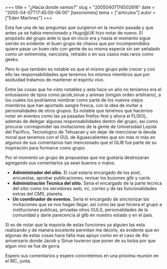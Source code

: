 +++
title = "¿Hacia donde vamos?"
slug = "20050407174502816"
date = "2005-04-07T17:45:00-06:00"
[taxonomies]
tema = ["articulos"]
autor = ["Eden Martinez"]
+++

Esta fue una de las preguntas que surgieron en la reunión pasada y que
antes ya se había mencionado y Hugo@UK hizo notar de nuevo. El propósito
del grupo ante lo que en inicio era y hasta el momento sigue siendo es
evidente: el buen grupo de chavos que por incomprendidos quiere pasar un
buen rato con gente de su misma especie sin ser señalado como un
extremista, narcisista, retraído o en sus casos más raros como geeks.

<!-- more -->
Pero lo que también es notable es que el mismo grupo pide crecer y con
ello las responsabilidades que tenemos los mismos miembros que por
asiduidad tratamos de mantener el espíritu vivo.

Entre las cosas que he visto notables y asta hace un año no teníamos era
el entusiasmo de tipos como jacob,sinue y animas (ningún orden
arbitrario), a los cuales los podríamos nombrar como parte de los nuevos
viejos miembros que han aportado sangre fresca, con la idea de invitar a
personalidades de otros grupos. Es notable que tenemos que hacernos
notar en eventos como las ya pasadas firefox-fest y ahora el FLISOL,
además de delegar algunas responsabilidades dentro del grupo, así como
procurar corresponder las invitaciones de la gente de Universidad Loyola
del Pacifico, Tecnologico de Tehuacan y sin dejar de mencionar la deuda
moral que tenemos con el GUL de Aguascalientes que sin más ni más en
algunos de sus comentarios han mencionado que el GLIB fue parte de su
inspiración para formarce como grupo.

Por el momento un grupo de propuestas que me gustaría destrozaran
agregando sus comentarios ya sean buenos o malos.

- **Administrador del sitio.** El cual estaría encargado de los post,
    encuestas, aprobar publicaciones, revisar los buzones glib y cacle.
- **Administración Tecnica del sitio.** Seria el encargado de la parte
    tecnica del sitio como los servidores web, irc, correo y de las
    funcionalidades extras del CMS, planeta.
- **Un coordinador de eventos.** Seria el encargado de sincronizar las
    invitaciones que se nos hagan llegar, así como las que hiciera el
    grupo a instituciones publicas, privadas otros GULS, personalidades
    de la comunidad y darle parecencia al glib en nuestro estado y en el
    país.

Si es de notar que la mayoría de estas funciones ya alguien las esta
realizando y de manera excelente permitan me decirlo, es evidente que en
algunas de estas cosas hace falta mas apoyo como en el caso de 4to
aniversario donde Jacob y Sinue tuvieron que poner de su bolsa por que
algun vivo se fue de gorra.

Espero sus comentarios y espero concretemos en una próxima reunion en el
IRC, junta.
